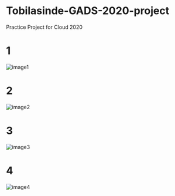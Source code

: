 # Tobilasinde-GADS-2020-project
Practice Project for Cloud 2020

# 1
![image1](https://res.cloudinary.com/sarahembee/image/upload/v1599861945/Screenshot_589_thq7dd.png) 

# 2
![image2](https://res.cloudinary.com/sarahembee/image/upload/v1599861964/Screenshot_590_e9zcgc.png) 

# 3
![image3](https://res.cloudinary.com/sarahembee/image/upload/v1599861978/Screenshot_591_xq8ept.png) 

# 4 
![image4](https://res.cloudinary.com/sarahembee/image/upload/v1599861992/Screenshot_592_qyv1g9.png) 
